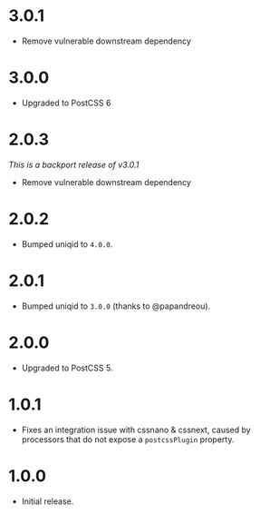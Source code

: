 # 3.0.1

* Remove vulnerable downstream dependency

# 3.0.0

* Upgraded to PostCSS 6

# 2.0.3

_This is a backport release of v3.0.1_

* Remove vulnerable downstream dependency

# 2.0.2

* Bumped uniqid to `4.0.0`.

# 2.0.1

* Bumped uniqid to `3.0.0` (thanks to @papandreou).

# 2.0.0

* Upgraded to PostCSS 5.

# 1.0.1

* Fixes an integration issue with cssnano & cssnext, caused by processors that
  do not expose a `postcssPlugin` property.

# 1.0.0

* Initial release.
